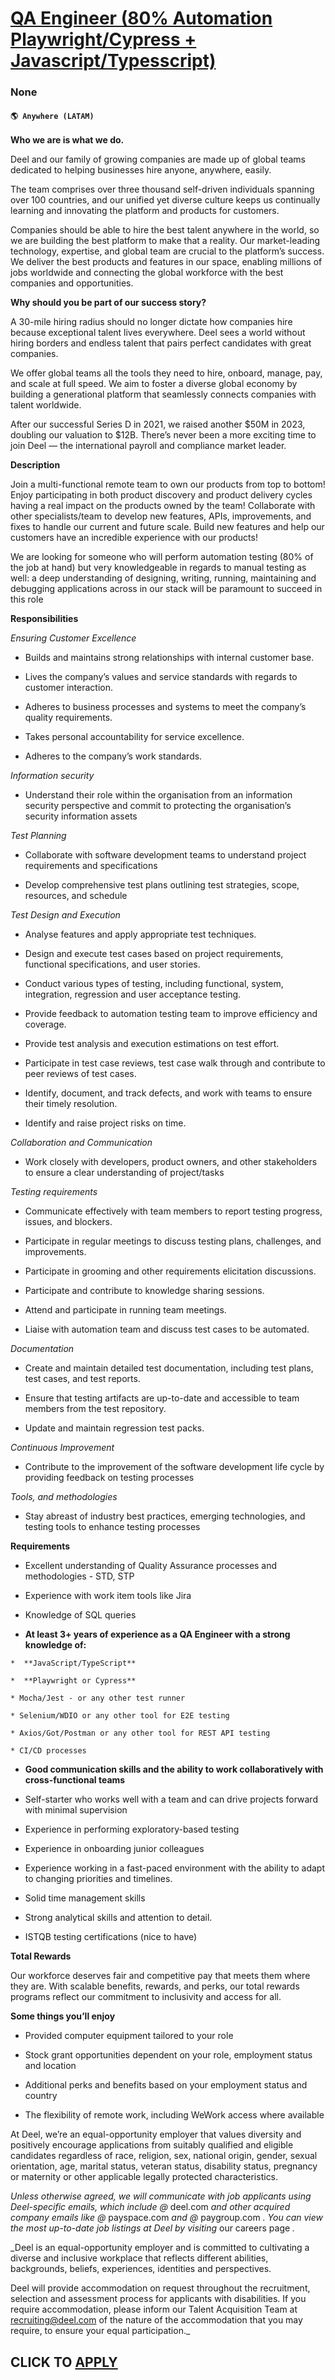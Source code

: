 # [QA Engineer (80% Automation Playwright/Cypress + Javascript/Typesscript)](https://www.remotewlb.com/apply/qa-engineer-80-automation-playwright-cypress-javascript-typesscript)  
### None  
#### `🌎 Anywhere (LATAM)`  

**Who we are is what we do.**

Deel and our family of growing companies are made up of global teams dedicated to helping businesses hire anyone, anywhere, easily.

The team comprises over three thousand self-driven individuals spanning over 100 countries, and our unified yet diverse culture keeps us continually learning and innovating the platform and products for customers.

Companies should be able to hire the best talent anywhere in the world, so we are building the best platform to make that a reality. Our market-leading technology, expertise, and global team are crucial to the platform’s success. We deliver the best products and features in our space, enabling millions of jobs worldwide and connecting the global workforce with the best companies and opportunities.

 **Why should you be part of our success story?**

A 30-mile hiring radius should no longer dictate how companies hire because exceptional talent lives everywhere. Deel sees a world without hiring borders and endless talent that pairs perfect candidates with great companies.

We offer global teams all the tools they need to hire, onboard, manage, pay, and scale at full speed. We aim to foster a diverse global economy by building a generational platform that seamlessly connects companies with talent worldwide.

After our successful Series D in 2021, we raised another $50M in 2023, doubling our valuation to $12B. There’s never been a more exciting time to join Deel — the international payroll and compliance market leader.

 **Description**

Join a multi-functional remote team to own our products from top to bottom! Enjoy participating in both product discovery and product delivery cycles having a real impact on the products owned by the team! Collaborate with other specialists/team to develop new features, APIs, improvements, and fixes to handle our current and future scale. Build new features and help our customers have an incredible experience with our products!

We are looking for someone who will perform automation testing (80% of the job at hand) but very knowledgeable in regards to manual testing as well: a deep understanding of designing, writing, running, maintaining and debugging applications across in our stack will be paramount to succeed in this role

**Responsibilities**

 _Ensuring Customer Excellence_

  * Builds and maintains strong relationships with internal customer base.

  * Lives the company’s values and service standards with regards to customer interaction.

  * Adheres to business processes and systems to meet the company’s quality requirements.

  * Takes personal accountability for service excellence.

  * Adheres to the company’s work standards.

 _Information security_

  * Understand their role within the organisation from an information security perspective and commit to protecting the organisation’s security information assets

 _Test Planning_

  * Collaborate with software development teams to understand project requirements and specifications

  * Develop comprehensive test plans outlining test strategies, scope, resources, and schedule

 _Test Design and Execution_

  * Analyse features and apply appropriate test techniques.

  * Design and execute test cases based on project requirements, functional specifications, and user stories.

  * Conduct various types of testing, including functional, system, integration, regression and user acceptance testing.

  * Provide feedback to automation testing team to improve efficiency and coverage.

  * Provide test analysis and execution estimations on test effort.

  * Participate in test case reviews, test case walk through and contribute to peer reviews of test cases.

  * Identify, document, and track defects, and work with teams to ensure their timely resolution.

  * Identify and raise project risks on time.

 _Collaboration and Communication_

  * Work closely with developers, product owners, and other stakeholders to ensure a clear understanding of project/tasks

 _Testing requirements_

  * Communicate effectively with team members to report testing progress, issues, and blockers.

  * Participate in regular meetings to discuss testing plans, challenges, and improvements.

  * Participate in grooming and other requirements elicitation discussions.

  * Participate and contribute to knowledge sharing sessions.

  * Attend and participate in running team meetings.

  * Liaise with automation team and discuss test cases to be automated.

 _Documentation_

  * Create and maintain detailed test documentation, including test plans, test cases, and test reports.

  * Ensure that testing artifacts are up-to-date and accessible to team members from the test repository.

  * Update and maintain regression test packs.

 _Continuous Improvement_

  * Contribute to the improvement of the software development life cycle by providing feedback on testing processes

 _Tools, and methodologies_

  * Stay abreast of industry best practices, emerging technologies, and testing tools to enhance testing processes

 **Requirements**

  * Excellent understanding of Quality Assurance processes and methodologies - STD, STP

  * Experience with work item tools like Jira

  * Knowledge of SQL queries

  *  **At least 3+ years of experience as a QA Engineer with a strong knowledge of:**

    *  **JavaScript/TypeScript**

    *  **Playwright or Cypress**

    * Mocha/Jest - or any other test runner

    * Selenium/WDIO or any other tool for E2E testing

    * Axios/Got/Postman or any other tool for REST API testing

    * CI/CD processes

  *  **Good communication skills and the ability to work collaboratively with cross-functional teams**

  * Self-starter who works well with a team and can drive projects forward with minimal supervision

  * Experience in performing exploratory-based testing

  * Experience in onboarding junior colleagues

  * Experience working in a fast-paced environment with the ability to adapt to changing priorities and timelines.

  * Solid time management skills

  * Strong analytical skills and attention to detail.

  * ISTQB testing certifications (nice to have)

 **Total Rewards**

Our workforce deserves fair and competitive pay that meets them where they are. With scalable benefits, rewards, and perks, our total rewards programs reflect our commitment to inclusivity and access for all.

**Some things you’ll enjoy**

  * Provided computer equipment tailored to your role

  * Stock grant opportunities dependent on your role, employment status and location

  * Additional perks and benefits based on your employment status and country

  * The flexibility of remote work, including WeWork access where available

At Deel, we’re an equal-opportunity employer that values diversity and positively encourage applications from suitably qualified and eligible candidates regardless of race, religion, sex, national origin, gender, sexual orientation, age, marital status, veteran status, disability status, pregnancy or maternity or other applicable legally protected characteristics.

 _Unless otherwise agreed, we will communicate with job applicants using Deel-specific emails, which include @_ deel.com _and other acquired company emails like @_ payspace.com _and @_ paygroup.com _. You can view the most up-to-date job listings at Deel by visiting_ our careers page _._  
  
 _Deel is an equal-opportunity employer and is committed to cultivating a diverse and inclusive workplace that reflects different abilities, backgrounds, beliefs, experiences, identities and perspectives.  
  
Deel will provide accommodation on request throughout the recruitment, selection and assessment process for applicants with disabilities. If you require accommodation, please inform our Talent Acquisition Team at recruiting@deel.com of the nature of the accommodation that you may require, to ensure your equal participation._

  
## CLICK TO [APPLY](https://www.remotewlb.com/apply/qa-engineer-80-automation-playwright-cypress-javascript-typesscript)

